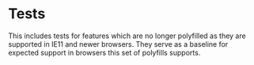 # Tests

This includes tests for features which are no longer polyfilled as
they are supported in IE11 and newer browsers. They serve as a
baseline for expected support in browsers this set of polyfills
supports.
